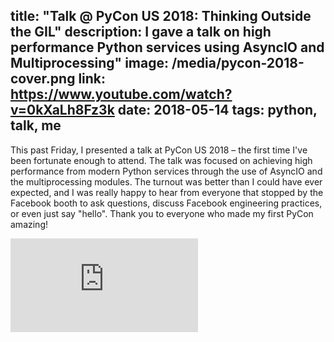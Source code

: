 title: "Talk @ PyCon US 2018: Thinking Outside the GIL"
description: I gave a talk on high performance Python services using AsyncIO and Multiprocessing"
image: /media/pycon-2018-cover.png
link: https://www.youtube.com/watch?v=0kXaLh8Fz3k
date: 2018-05-14
tags: python, talk, me
---

This past Friday, I presented a talk at PyCon US 2018 – the first time I've
been fortunate enough to attend.  The talk was focused on achieving high
performance from modern Python services through the use of AsyncIO and the
multiprocessing modules.  The turnout was better than I could have ever
expected, and I was really happy to hear from everyone that stopped by the
Facebook booth to ask questions, discuss Facebook engineering practices, or
even just say "hello".  Thank you to everyone who made my first PyCon amazing!

<div class="embed">
    <iframe src="https://www.youtube-nocookie.com/embed/0kXaLh8Fz3k?rel=0" frameborder="0" allow="autoplay; encrypted-media" allowfullscreen></iframe>
</div>